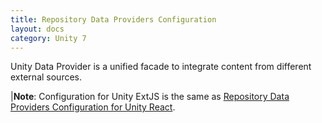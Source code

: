 ```yaml
---
title: Repository Data Providers Configuration
layout: docs
category: Unity 7
---
```


Unity Data Provider is a unified facade to integrate content from different external sources.  

|**Note**: Configuration for Unity ExtJS is the same as [Repository Data Providers Configuration for Unity React](../../unity-react/configuration/repository-data-providers.md).
